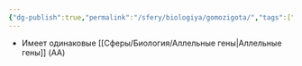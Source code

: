 ```yaml
---
{"dg-publish":true,"permalink":"/sfery/biologiya/gomozigota/","tags":["Генетика"]}
---
```


- Имеет одинаковые [[Сферы/Биология/Аллельные гены\|Аллельные гены]] (AA)